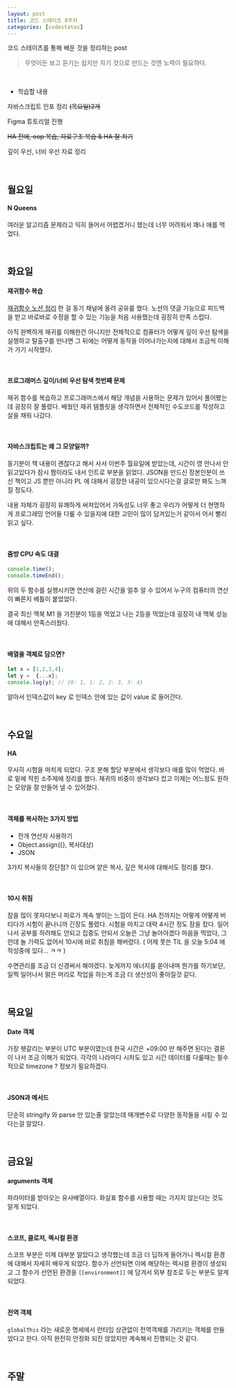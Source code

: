 ```yaml
---
layout: post
title: 코드 스테이츠 8주차
categories: [codestates]
---
```


코드 스테이츠를 통해 배운 것을 정리하는 post

> 무엇이든 보고 듣기는 쉽지만
> 자기 것으로 만드는 것엔 노력이 필요하다.

<br>

- 학습할 내용

자바스크립트 인포 정리 ~~(목요일)2개~~

Figma 튜토리얼 진행 

~~HA 전에, oop 복습, 자료구조 복습 & HA 잘 치기~~

깊이 우선, 너비 우선 자료 정리

<br>

## 월요일

#### N Queens

여러운 알고리즘 문제라고 익히 들어서 어렵겠거니 했는데 너무 어려워서 꽤나 애를 먹었다.

<br>

## 화요일

#### 재귀함수 복습

[재귀함수 노션 정리](https://www.notion.so/osunguk/dbf52a7f3635492b8f49cf3f24404b4c) 한 걸 동기 채널에 올려 공유를 했다. 노션의 댓글 기능으로 피드백을 받고 바로바로 수정을 할 수 있는 기능을 처음 사용했는데 굉장히 만족 스럽다.

아직 완벽하게 재귀를 이해한건 아니지만 전체적으로 컴퓨터가 어떻게 깊이 우선 탐색을 실행하고 탈출구를 만나면 그 뒤에는 어떻게 동작을 이어나가는지에 대해서 조금씩 이해가 가기 시작했다.

<br>

#### 프로그래머스 깊이/너비 우선 탐색 첫번째 문제

재귀 함수를 복습하고 프로그래머스에서 해당 개념을 사용하는 문제가 있어서 풀어봤는데 굉장히 잘 풀렸다. 배웠던 재귀 템플릿을 생각하면서 전체적인 수도코드를 작성하고 살을 채워 나갔다.

<br>

#### 자바스크립트는 왜 그 모양일까?

동기분이 책 내용이 괜찮다고 해서 사서 이번주 월요일에 받았는데, 시간이 영 안나서 안 읽고있다가 잠시 짬이라도 내서 인트로 부분을 읽었다. JSON을 만드신 장본인분이 쓰신 책이고 JS 뿐만 아니라 PL 에 대해서 굉장한 내공이 있으시다는걸 글로만 봐도 느껴질 정도다.

내용 자체가 굉장히 유쾌하게 써져있어서 가독성도 너무 좋고 우리가 어떻게 더 현명하게 프로그래밍 언어들 다룰 수 있을지에 대한 고민이 많이 담겨있는거 같아서 어서 빨리 읽고 싶다.

<br>

#### 줌방 CPU 속도 대결

```javascript
console.time();
console.timeEnd();
```

위의 두 함수를 실행시키면 연산에 걸린 시간을 얼추 알 수 있어서 누구의 컴퓨터의 연산이 빠른지 베틀이 붙었었다.

결국 최신 맥북 M1 을 가진분이 1등을 먹었고 나는 2등을 먹었는데 굉장히 내 맥북 성능에 대해서 만족스러웠다.

<br>

#### 배열을 객체로 담으면?

```javascript
let x = [1,2,3,4];
let y =  {...x};
console.log(y); // {0: 1, 1: 2, 2: 3, 3: 4}
```

알아서 인덱스값이 key 로 인덱스 안에 있는 값이 value 로 들어간다.

<br>

## 수요일

#### HA

무사히 시험을 마치게 되었다. 구조 분해 할당 부분에서 생각보다 애를 많이 먹었다. 바로 밑에 적힌 소주제에 정리를 했다. 재귀의 비중이 생각보다 컸고 이제는 어느정도 원하는 모양을 잘 만들어 낼 수 있어졌다.

<br>

#### 객체를 복사하는 3가지 방법

- 전개 연산자 사용하기
- Object.assign({}, 복사대상)
- JSON

3가지 복사들의 장단점? 이 있으며 얕은 복사, 깊은 복사에 대해서도 정리를 했다.

<br>

#### 10시 취침

잠을 많이 못자다보니 피로가 계속 쌓이는 느낌이 든다. HA 전까지는 어떻게 어떻게 버티다가 시험이 끝나니까 긴장도 풀렸다. 시험을 마치고 대략 4시간 정도 잠을 잤다. 일어나서 공부를 하려해도 안되고 집중도 안되서 오늘은 그냥 놀아야겠다 마음을 먹었다, 그런데 놀 기력도 없어서 10시에 바로 취침을 해버렸다. ( 어제 못쓴 TIL 을 오늘 5:04 에 작성중에 있다... ㅋㅋ )

수면관리를 조금 더 신경써서 해야겠다. 늦게까지 에너지를 쏟아내며 뭔가를 하기보단, 일찍 일어나서 맑은 머리로 작업을 하는게 조금 더 생산성이 좋아질것 같다.

<br>

## 목요일

#### Date 객체

가장 헷갈리는 부분이 UTC 부분이였는데 한국 시간은 +09:00 만 해주면 된다는 결론이 나서 조금 이해가 되었다. 각각의 나라마다 시차도 있고 시간 데이터를 다룰때는 필수적으로 timezone ? 정보가 필요하겠다.

<br>

#### JSON과 메서드

단순히 stringify 와 parse 만 있는줄 알았는데 매개변수로 다양한 동작들을 시킬 수 있다는걸 알았다.

<br>

## 금요일

#### arguments 객체

파라미터를 받아오는 유사배열이다. 화살표 함수를 사용할 때는 가지지 않는다는 것도 알게 되었다.

<br>

#### 스코프, 클로저, 렉시컬 환경

스코프 부분은 이제 대부분 알았다고 생각했는데 조금 더 딥하게 들어가니 렉시컬 환경에 대해서 자세히 배우게 되었다. 함수가 선언되면 이에 해당하는 렉시컬 환경이 생성되고 그 함수가 선언된 환경을 `[[environment]]` 에 담겨서 외부 참조로 두는 부분도 알게 되었다.

<br>

#### 전역 객체

`globalThis` 라는 새로운 명세에서 런타임 상관없이 전역객체를 가리키는 객체를 만들었다고 한다. 아직 완전히 안정화 되진 않았지만 계속해서 진행되는 것 같다.

<br>

## 주말

